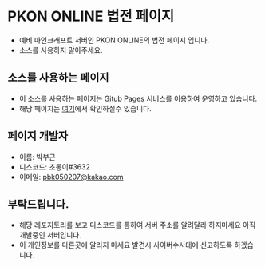 # PKON ONLINE 법전 페이지
- 예비 마인크래프트 서버인 PKON ONLINE의 법전 페이지 입니다.
- 소스를 사용하지 말아주세요.

## 소스를 사용하는 페이지
- 이 소스를 사용하는 페이지는 Gitub Pages 서비스를 이용하여 운영하고 있습니다.
- 해당 페이지는 [여기](https://pkononline.github.io/PKON_ONLINE/index.html)에서 확인하실수 있습니다.

## 페이지 개발자
- 이름: 박부근
- 디스코드: 초롱이#3632
- 이메일: pbk050207@kakao.com

## 부탁드립니다.
- 해당 레포지토리를 보고 디스코드를 통하여 서버 주소를 알려달라 하지마세요 아직 개발중인 서버입니다.
- 이 개인정보를 다른곳에 알리지 마세요 발견시 사이버수사대에 신고하도록 하겠습니다.
